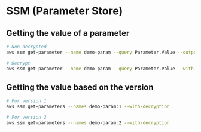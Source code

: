# SSM (Parameter Store)
## Getting the value of a parameter
```bash
# Non decrypted
aws ssm get-parameter --name demo-param --query Parameter.Value --output text

# Decrypt
aws ssm get-parameter --name demo-param --query Parameter.Value --with-decryption --output text
```

## Getting the value based on the version
```bash
# For version 1
aws ssm get-parameters --names demo-param:1 --with-decryption

# For version 2
aws ssm get-parameters --names demo-param:2 --with-decryption
```